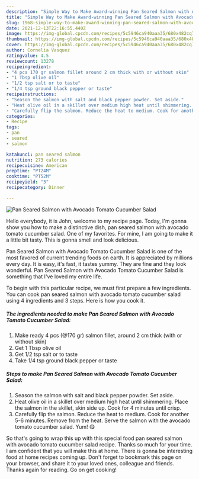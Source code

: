 ```yaml
---
description: "Simple Way to Make Award-winning Pan Seared Salmon with Avocado Tomato Cucumber Salad"
title: "Simple Way to Make Award-winning Pan Seared Salmon with Avocado Tomato Cucumber Salad"
slug: 1968-simple-way-to-make-award-winning-pan-seared-salmon-with-avocado-tomato-cucumber-salad
date: 2021-12-13T22:16:55.440Z
image: https://img-global.cpcdn.com/recipes/5c5946ca940aaa35/680x482cq70/pan-seared-salmon-with-avocado-tomato-cucumber-salad-recipe-main-photo.jpg
thumbnail: https://img-global.cpcdn.com/recipes/5c5946ca940aaa35/680x482cq70/pan-seared-salmon-with-avocado-tomato-cucumber-salad-recipe-main-photo.jpg
cover: https://img-global.cpcdn.com/recipes/5c5946ca940aaa35/680x482cq70/pan-seared-salmon-with-avocado-tomato-cucumber-salad-recipe-main-photo.jpg
author: Cornelia Vasquez
ratingvalue: 4.5
reviewcount: 13278
recipeingredient:
- "4 pcs 170 gr salmon fillet around 2 cm thick with or without skin"
- "1 Tbsp olive oil"
- "1/2 tsp salt or to taste"
- "1/4 tsp ground black pepper or taste"
recipeinstructions:
- "Season the salmon with salt and black pepper powder. Set aside."
- "Heat olive oil in a skillet over medium high heat until shimmering. Place the salmon in the skillet, skin side up. Cook for 4 minutes until crisp."
- "Carefully flip the salmon. Reduce the heat to medium. Cook for another 5-6 minutes. Remove from the heat. Serve the salmon with the avocado tomato cucumber salad. Yum! 😋"
categories:
- Recipe
tags:
- pan
- seared
- salmon

katakunci: pan seared salmon 
nutrition: 273 calories
recipecuisine: American
preptime: "PT24M"
cooktime: "PT52M"
recipeyield: "3"
recipecategory: Dinner

---
```



![Pan Seared Salmon with Avocado Tomato Cucumber Salad](https://img-global.cpcdn.com/recipes/5c5946ca940aaa35/680x482cq70/pan-seared-salmon-with-avocado-tomato-cucumber-salad-recipe-main-photo.jpg)

Hello everybody, it is John, welcome to my recipe page. Today, I'm gonna show you how to make a distinctive dish, pan seared salmon with avocado tomato cucumber salad. One of my favorites. For mine, I am going to make it a little bit tasty. This is gonna smell and look delicious.

Pan Seared Salmon with Avocado Tomato Cucumber Salad is one of the most favored of current trending foods on earth. It is appreciated by millions every day. It is easy, it's fast, it tastes yummy. They are fine and they look wonderful. Pan Seared Salmon with Avocado Tomato Cucumber Salad is something that I've loved my entire life.




To begin with this particular recipe, we must first prepare a few ingredients. You can cook pan seared salmon with avocado tomato cucumber salad using 4 ingredients and 3 steps. Here is how you cook it.

<!--inarticleads1-->

##### The ingredients needed to make Pan Seared Salmon with Avocado Tomato Cucumber Salad:

1. Make ready 4 pcs (@170 gr) salmon fillet, around 2 cm thick (with or without skin)
1. Get 1 Tbsp olive oil
1. Get 1/2 tsp salt or to taste
1. Take 1/4 tsp ground black pepper or taste




<!--inarticleads2-->

##### Steps to make Pan Seared Salmon with Avocado Tomato Cucumber Salad:

1. Season the salmon with salt and black pepper powder. Set aside.
1. Heat olive oil in a skillet over medium high heat until shimmering. Place the salmon in the skillet, skin side up. Cook for 4 minutes until crisp.
1. Carefully flip the salmon. Reduce the heat to medium. Cook for another 5-6 minutes. Remove from the heat. Serve the salmon with the avocado tomato cucumber salad. Yum! 😋




So that's going to wrap this up with this special food pan seared salmon with avocado tomato cucumber salad recipe. Thanks so much for your time. I am confident that you will make this at home. There is gonna be interesting food at home recipes coming up. Don't forget to bookmark this page on your browser, and share it to your loved ones, colleague and friends. Thanks again for reading. Go on get cooking!
